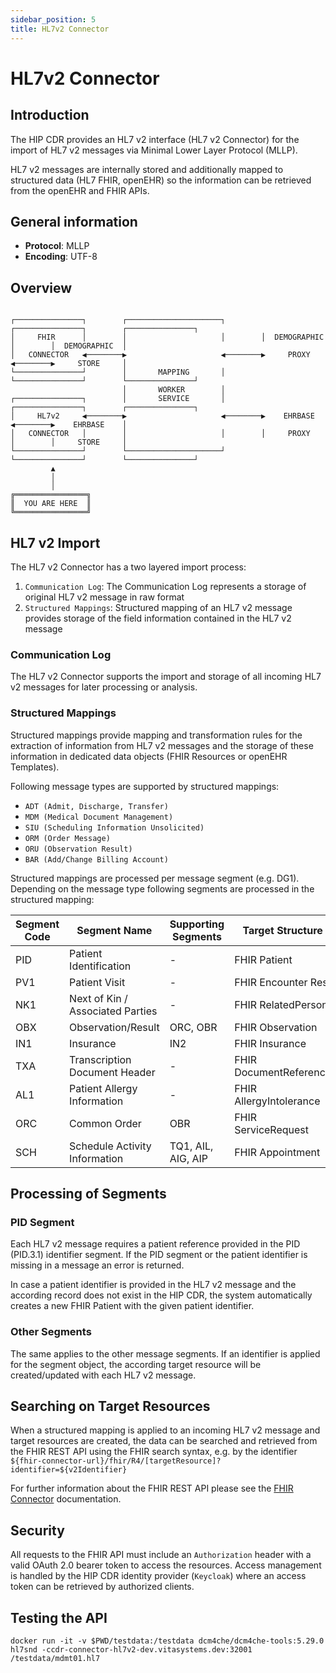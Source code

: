 ```yaml
---
sidebar_position: 5
title: HL7v2 Connector
---
```


# HL7v2 Connector

## Introduction
The HIP CDR provides an HL7 v2 interface (HL7 v2 Connector) for the import of HL7 v2 messages via Minimal Lower Layer Protocol (MLLP).

HL7 v2 messages are internally stored and additionally mapped to structured data (HL7 FHIR, openEHR) so the information can be retrieved from the openEHR and FHIR APIs.

## General information
- **Protocol**: MLLP
- **Encoding**: UTF-8

## Overview

```

┌───────────────┐        ┌─────────────────────┐        ┌───────────────┐        ┌───────────────┐
│     FHIR      │        │                     │        │  DEMOGRAPHIC  │        │  DEMOGRAPHIC  │
│   CONNECTOR   ◀────────▶                     ◀────────▶     PROXY     ◀────────▶     STORE     │
└───────────────┘        │       MAPPING       │        └───────────────┘        └───────────────┘
                         │       WORKER        │
┌───────────────┐        │       SERVICE       │        ┌───────────────┐        ┌───────────────┐
│     HL7v2     ◀────────▶                     ◀────────▶    EHRBASE    ◀────────▶    EHRBASE    │
│   CONNECTOR   │        │                     │        │     PROXY     │        │     STORE     │
└───────────────┘        └─────────────────────┘        └───────────────┘        └───────────────┘
         ▲
         │
         │
╔════════════════╗
║  YOU ARE HERE  ║
╚════════════════╝
```

## HL7 v2 Import
The HL7 v2 Connector has a two layered import process:
1. `Communication Log`: The Communication Log represents a storage of original HL7 v2 message in raw format
2. `Structured Mappings`: Structured mapping of an HL7 v2 message provides storage of the field information contained in the HL7 v2 message

### Communication Log
The HL7 v2 Connector supports the import and storage of all incoming HL7 v2 messages for later processing or analysis.

### Structured Mappings
Structured mappings provide mapping and transformation rules for the extraction of information from HL7 v2 messages and the storage of these information in dedicated data objects (FHIR Resources or openEHR Templates).

Following message types are supported by structured mappings:
- `ADT (Admit, Discharge, Transfer)`
- `MDM (Medical Document Management)`
- `SIU (Scheduling Information Unsolicited)`
- `ORM (Order Message)`
- `ORU (Observation Result)`
- `BAR (Add/Change Billing Account)`


Structured mappings are processed per message segment (e.g. DG1). Depending on the message type following segments are processed in the structured mapping: 

| Segment Code | Segment Name                     | Supporting Segments | Target Structure        |
| ---          | ---                              | ---                 | ---                     |
| PID          | Patient Identification           | -                   | FHIR Patient            |
| PV1          | Patient Visit                    | -                   | FHIR Encounter Res.     |
| NK1          | Next of Kin / Associated Parties | -                   | FHIR RelatedPerson      |
| OBX          | Observation/Result               | ORC, OBR            | FHIR Observation        |
| IN1          | Insurance                        | IN2                 | FHIR Insurance          |
| TXA          | Transcription Document Header    | -                   | FHIR DocumentReference  |
| AL1          | Patient Allergy Information      | -                   | FHIR AllergyIntolerance |
| ORC          | Common Order                     | OBR                 | FHIR ServiceRequest     |
| SCH          | Schedule Activity Information    | TQ1, AIL, AIG, AIP  | FHIR Appointment        |


## Processing of Segments

### PID Segment
Each HL7 v2 message requires a patient reference provided in the PID (PID.3.1) identifier segment. If the PID segment or the patient identifier is missing in a message an error is returned.

In case a patient identifier is provided in the HL7 v2 message and the according record does not exist in the HIP CDR, the system automatically creates a new FHIR Patient with the given patient identifier.

### Other Segments
The same applies to the other message segments. If an identifier is applied for the segment object, the according target resource will be created/updated with each HL7 v2 message.


## Searching on Target Resources
When a structured mapping is applied to an incoming HL7 v2 message and target resources are created, the data can be searched and retrieved from the FHIR REST API using the FHIR search syntax, e.g. by the identifier ```${fhir-connector-url}/fhir/R4/[targetResource]?identifier=${v2Identifier}```

For further information about the FHIR REST API please see the [FHIR Connector](fhir_connector) documentation.


## Security

All requests to the FHIR API must include an `Authorization` header with a valid OAuth 2.0 bearer token to access the resources. Access management is handled by the HIP CDR identity provider (`Keycloak`) where an access token can be retrieved by authorized clients.

## Testing the API
```
docker run -it -v $PWD/testdata:/testdata dcm4che/dcm4che-tools:5.29.0 hl7snd -ccdr-connector-hl7v2-dev.vitasystems.dev:32001 /testdata/mdmt01.hl7
```


